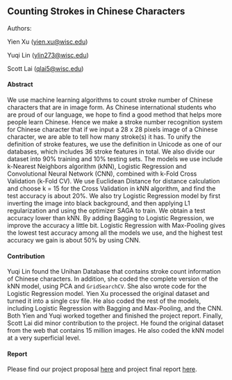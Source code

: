 ## Counting Strokes in Chinese Characters

Authors: 

Yien Xu (yien.xu@wisc.edu)

Yuqi Lin (ylin273@wisc.edu)

Scott Lai (qlai5@wisc.edu)

#### Abstract

We use machine learning algorithms to count stroke number of Chinese characters that are in image form. As Chinese international students who are proud of our language, we hope to find a good method that helps more people learn Chinese. Hence we make a stroke number recognition system for Chinese character that if we input a 28 x 28 pixels image of a Chinese character, we are able to tell how many stroke(s) it has. To unify the definition of stroke features, we use the definition in Unicode as one of our databases, which includes 36 stroke features in total. We also divide our dataset into 90% training and 10% testing sets. The models we use include k-Nearest Neighbors algorithm (kNN), Logistic Regression and Convolutional Neural Network (CNN), combined with k-Fold Cross Validation (k-Fold CV). We use Euclidean Distance for distance calculation and choose k = 15 for the Cross Validation in kNN algorithm, and find the test accuracy is about 20\%. We also try Logistic Regression model by first inverting the image into black background, and then applying L1 regularization and using the optimizer SAGA to train. We obtain a test accuracy lower than kNN. By adding Bagging to Logistic Regression, we improve the accuracy a little bit. Logistic Regression with Max-Pooling gives the lowest test accuracy among all the models we use, and the highest test accuracy we gain is about 50% by using CNN.

#### Contribution

Yuqi Lin found the Unihan Database that contains stroke count information of Chinese characters. In addition, she coded the complete version of the kNN model, using PCA and `GridSearchCV`. She also wrote code for the Logistic Regression model. Yien Xu processed the original dataset and turned it into a single csv file. He also coded the rest of the models, including Logistic Regression with Bagging and Max-Pooling, and the CNN. Both Yien and Yuqi worked together and finished the project report. Finally, Scott Lai did minor contribution to the project. He found the original dataset from the web that contains 15 million images. He also coded the kNN model at a very superficial level.

#### Report

Please find our project proposal [here](Proposal.pdf) and project final report [here](Report.pdf).
